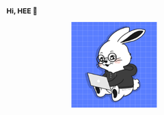 ### Hi, HEE 👋
<div align=center>
<img width='200px'src='https://github.com/heedahan16/heedahan16/blob/main/test.jpg? raw=true'/>
</div>

<!--
**heedahan16/heedahan16** is a ✨ _special_ ✨ repository because its `README.md` (this file) appears on your GitHub profile.

Here are some ideas to get you started:

- 🔭 I’m currently working on ...
- 🌱 I’m currently learning ...
- 👯 I’m looking to collaborate on ...
- 🤔 I’m looking for help with ...
- 💬 Ask me about ...
- 📫 How to reach me: ...
- 😄 Pronouns: ...
- ⚡ Fun fact: ...
-->

